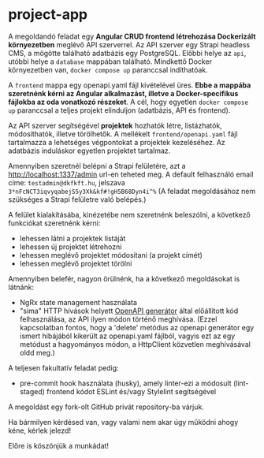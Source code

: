 # project-app

A megoldandó feladat egy **Angular CRUD frontend létrehozása Dockerizált környezetben** meglévő API szerverrel. 
Az API szerver egy Strapi headless CMS, a mögötte található adatbázis egy PostgreSQL.
Előbbi helye az `api`, utóbbi helye a `database` mappában található.
Mindkettő Docker környezetben van, `docker compose up` paranccsal indíthatóak.

A `frontend` mappa egy openapi.yaml fájl kivételével üres. **Ebbe a mappába szeretnénk kérni az Angular alkalmazást, illetve a Docker-specifikus fájlokba az oda vonatkozó részeket**.
A cél, hogy egyetlen `docker compose up` paranccsal a teljes projekt elinduljon (adatbázis, API és frontend). 

Az API szerver segítségével **projektek** hozhatók létre, listázhatók, módosíthatók, illetve törölhetők. 
A mellékelt `frontend/openapi.yaml` fájl tartalmazza a lehetséges végpontokat a projektek kezeléséhez. Az adatbázis induláskor egyetlen projektet tartalmaz.

Amennyiben szeretnél belépni a Strapi felületére, azt a [http://localhost:1337/admin](http://localhost:1337/admin) url-en teheted meg. A default felhasználó email címe: `testadmin@dkfkft.hu`, jelszava `3*nFcNCT3iqvyqabejS5y3Xk&kf#!gH5B68Dyn4i^%`
(A feladat megoldásához nem szükséges a Strapi felületre való belépés.)

A felület kialakításába, kinézetébe nem szeretnénk beleszólni, a következő funkciókat szeretnénk kérni:
- lehessen látni a projektek listáját
- lehessen új projektet létrehozni
- lehessen meglévő projektet módosítani (a projekt címét)
- lehessen meglévő projektet törölni

Amennyiben belefér, nagyon örülnénk, ha a következő megoldásokat is látnánk:
- NgRx state management használata
- "sima" HTTP hívások helyett [OpenAPI generátor](https://openapi-generator.tech/) által előállított kód felhasználása, az API ilyen módon történő meghívása. (Ezzel kapcsolatban fontos, hogy a 'delete' metódus az openapi generátor egy ismert hibájából kikerült az openapi.yaml fájlból, vagyis ezt az egy metódust a hagyományos módon, a HttpClient közvetlen meghívásával oldd meg.)

A teljesen fakultatív feladat pedig:
- pre-commit hook használata (husky), amely linter-ezi a módosult (lint-staged) frontend kódot ESLint és/vagy Stylelint segítségével

A megoldást egy fork-olt GitHub privát repository-ba várjuk.

Ha bármilyen kérdésed van, vagy valami nem akar úgy működni ahogy kéne, kérlek jelezd!

Előre is köszönjük a munkádat!



